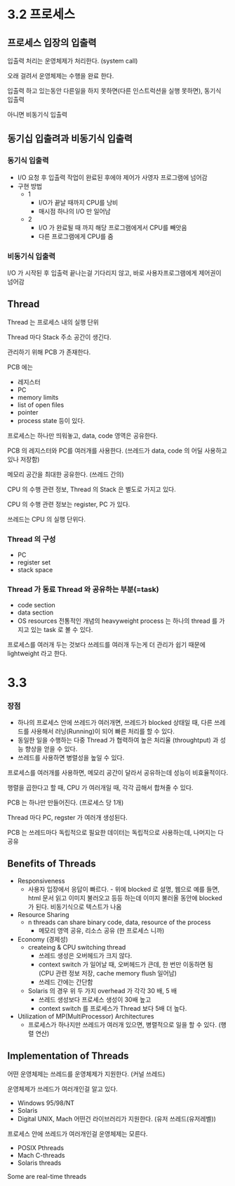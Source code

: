 # 3.2 프로세스
## 프로세스 입장의 입출력
입출력 처리는 운영체제가 처리한다. (system call)

오래 걸려서 운영체제는 수행을 완료 한다.

입출력 하고 있는동안 다른일을 하지 못하면(다른 인스트럭션을 실행 못하면), 동기식 입출력

아니면 비동기식 입출력
## 동기십 입출려과 비동기식 입출력
### 동기식 입출력
* I/O 요청 후 입출력 작업이 완료된 후에야 제어가 사영자 프로그램에 넘어감
* 구현 방법
    * 1
        * I/O가 끝날 때까지 CPU를 낭비
        * 매시점 하나의 I/O 만 일어남
    * 2
        * I/O 가 완료될 때 까지 해당 프로그램에게서 CPU를 빼앗음
        * 다른 프로그램에게 CPU를 줌
### 비동기식 입출력
I/O 가 시작된 후 입출력 끝나는걸 기다리지 않고, 바로 사용자프로그램에게 제어권이 넘어감
## Thread
Thread 는 프로세스 내의 실행 단위

Thread 마다 Stack 주소 공간이 생긴다.

관리하기 위해 PCB 가 존재한다.

PCB 에는
* 레지스터
* PC
* memory limits
* list of open files
* pointer
* process state
등이 있다.

프로세스는 하나만 띄워놓고, data, code 영역은 공유한다.

PCB 의 레지스터와 PC를 여러개를 사용한다. (쓰레드가 data, code 의 어딜 사용하고 있나 저장함)

메모리 공간을 최대한 공유한다. (쓰레드 간의)

CPU 의 수행 관련 정보, Thread 의 Stack 은 별도로 가지고 있다.

CPU 의 수행 관련 정보는 register, PC 가 있다.

쓰레드는 CPU 의 실행 단위다.
### Thread 의 구성
* PC
* register set
* stack space
### Thread 가 동료 Thread 와 공유하는 부분(=task)
* code section
* data section
* OS resources
전통적인 개념의 heavyweight process 는 하나의 thread 를 가지고 있는 task 로 볼 수 있다.

프로세스를 여러개 두는 것보다 쓰레드를 여러개 두는게 더 관리가 쉽기 때문에 lightweight 라고 한다.
# 3.3
### 장점
* 하나의 프로세스 안에 쓰레드가 여러개면, 쓰레드가 blocked 상태일 때, 다른 쓰레드를 사용해서 러닝(Running)이 되어 빠른 처리를 할 수 있다.
* 동일한 일을 수행하는 다중 Thread 가 협력하여 높은 처리율 (throughtput) 과 성능 향상을 얻을 수 있다.
* 쓰레드를 사용하면 병렬성을 높일 수 있다.

프로세스를 여러개를 사용하면, 메모리 공간이 달라서 공유하는데 성능이 비효율적이다.

행렬을 곱한다고 할 때, CPU 가 여러개일 때, 각각 곱해서 합쳐줄 수 있다.

PCB 는 하나만 만들어진다. (프로세스 당 1개)

Thread 마다 PC, regster 가 여러개 생성된다.

PCB 는 쓰레드마다 독립적으로 필요한 데이터는 독립적으로 사용하는데, 나머지는 다 공유
## Benefits of Threads
* Responsiveness
    * 사용자 입장에서 응답이 빠르다. - 위에 blocked 로 설명, 웹으로 예를 들면, html 문서 읽고 이미지 불러오고 등등 하는데 이미지 불러올 동안에 blocked 가 된다. 비동기식으로 텍스트가 나옴
* Resource Sharing
    * n threads can share binary code, data, resource of the process
        * 메모리 영역 공유, 리소스 공유 (한 프로세스 니까)
* Economy (경제성)
    * createing & CPU switching thread
        * 쓰레드 생성은 오버헤드가 크지 않다.
        * context switch 가 일어날 때, 오버헤드가 큰데, 한 번만 이동하면 됨 (CPU 관련 정보 저장, cache memory flush  일어남)
        * 쓰레드 간에는 간단함
    * Solaris 의 경우 위 두 가지 overhead 가 각각 30 배, 5 배
        * 쓰레드 생성보다 프로세스 생성이 30배 높고
        * context switch 를 프로세스가 Thread 보다 5배 더 높다.
* Utilization of MP(MultiProcessor) Architectures
    * 프로세스가 하나지만 쓰레드가 여러개 있으면, 병렬적으로 일을 할 수 있다. (행렬 연산)
## Implementation of Threads
어떤 운영체제는 쓰레드를 운영체제가 지원한다. (커널 쓰레드)

운영체제가 쓰레드가 여러개인걸 알고 있다.
* Windows 95/98/NT
* Solaris
* Digital UNIX, Mach
어떤건 라이브러리가 지원한다. (유저 쓰레드(유저레벨))

프로세스 안에 쓰레드가 여러개인걸 운영체제는 모른다.
* POSIX Pthreads
* Mach C-threads
* Solaris threads

Some are real-time threads

